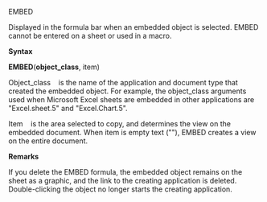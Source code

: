 EMBED

Displayed in the formula bar when an embedded object is selected. EMBED
cannot be entered on a sheet or used in a macro.

**Syntax**

**EMBED**(**object\_class**, item)

Object\_class    is the name of the application and document type that
created the embedded object. For example, the object\_class arguments
used when Microsoft Excel sheets are embedded in other applications are
"Excel.sheet.5" and "Excel.Chart.5".

Item    is the area selected to copy, and determines the view on the
embedded document. When item is empty text (""), EMBED creates a view on
the entire document.

**Remarks**

If you delete the EMBED formula, the embedded object remains on the
sheet as a graphic, and the link to the creating application is deleted.
Double-clicking the object no longer starts the creating application.


